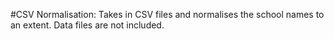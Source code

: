 #CSV Normalisation:
Takes in CSV files and normalises the school names to an extent. Data files are not included.